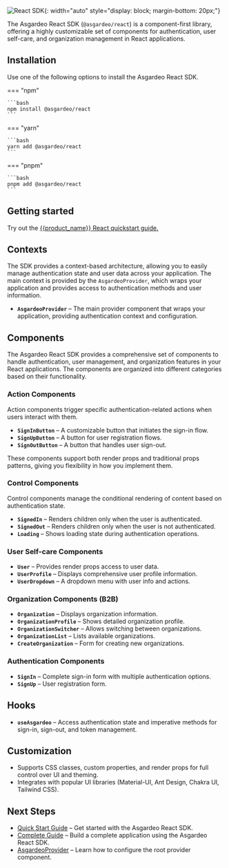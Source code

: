 ![React SDK]({{base_path}}/assets/img/sdks/react/banner.png){: width="auto" style="display: block; margin-bottom: 20px;"}

The Asgardeo React SDK (`@asgardeo/react`) is a component-first library, offering a highly customizable set of components for authentication, user self-care, and organization management in React applications.

## Installation
Use one of the following options to install the Asgardeo React SDK. 

=== "npm"

    ```bash
    npm install @asgardeo/react
    ```

=== "yarn"

    ```bash
    yarn add @asgardeo/react
    ```

=== "pnpm"

    ```bash
    pnpm add @asgardeo/react
    ```

## Getting started

 Try out the [{{product_name}} React quickstart guide.]({{base_path}}/quick-starts/react/)

## Contexts

The SDK provides a context-based architecture, allowing you to easily manage authentication state and user data across your application. The main context is provided by the `AsgardeoProvider`, which wraps your application and provides access to authentication methods and user information.

- **`AsgardeoProvider`** – The main provider component that wraps your application, providing authentication context and configuration.

## Components

The Asgardeo React SDK provides a comprehensive set of components to handle authentication, user management, and organization features in your React applications. The components are organized into different categories based on their functionality.

### Action Components

Action components trigger specific authentication-related actions when users interact with them.

- **`SignInButton`** – A customizable button that initiates the sign-in flow.
- **`SignUpButton`** – A button for user registration flows.
- **`SignOutButton`** – A button that handles user sign-out.

These components support both render props and traditional props patterns, giving you flexibility in how you implement them.

### Control Components

Control components manage the conditional rendering of content based on authentication state.

- **`SignedIn`** – Renders children only when the user is authenticated.
- **`SignedOut`** – Renders children only when the user is not authenticated.
- **`Loading`** – Shows loading state during authentication operations.

### User Self-care Components

- **`User`** – Provides render props access to user data.
- **`UserProfile`** – Displays comprehensive user profile information.
- **`UserDropdown`** – A dropdown menu with user info and actions.

### Organization Components (B2B)

- **`Organization`** – Displays organization information.
- **`OrganizationProfile`** – Shows detailed organization profile.
- **`OrganizationSwitcher`** – Allows switching between organizations.
- **`OrganizationList`** – Lists available organizations.
- **`CreateOrganization`** – Form for creating new organizations.

### Authentication Components

- **`SignIn`** – Complete sign-in form with multiple authentication options.
- **`SignUp`** – User registration form.

## Hooks

- **`useAsgardeo`** – Access authentication state and imperative methods for sign-in, sign-out, and token management.

## Customization

- Supports CSS classes, custom properties, and render props for full control over UI and theming.
- Integrates with popular UI libraries (Material-UI, Ant Design, Chakra UI, Tailwind CSS).

## Next Steps

- [Quick Start Guide]({{base_path}}/quick-starts/react) – Get started with the Asgardeo React SDK.
- [Complete Guide]({{base_path}}/complete-guides/react/introduction/) – Build a complete application using the Asgardeo React SDK.
- [AsgardeoProvider]({{base_path}}/sdks/react/contexts/asgardeo-provider/) – Learn how to configure the root provider component.
